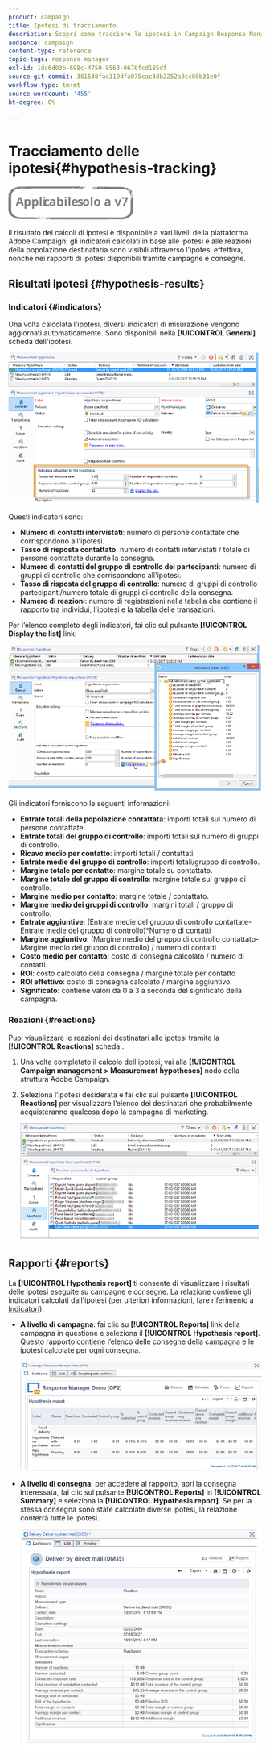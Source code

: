 ```yaml
---
product: campaign
title: Ipotesi di tracciamento
description: Scopri come tracciare le ipotesi in Campaign Response Manager
audience: campaign
content-type: reference
topic-tags: response-manager
exl-id: 1dc6d03b-698c-4750-9563-0676fcd185df
source-git-commit: 381538fac319dfa075cac3db2252a9cc80b31e0f
workflow-type: tm+mt
source-wordcount: '455'
ht-degree: 0%

---
```


# Tracciamento delle ipotesi{#hypothesis-tracking}

![](../../assets/v7-only.svg)

Il risultato dei calcoli di ipotesi è disponibile a vari livelli della piattaforma Adobe Campaign: gli indicatori calcolati in base alle ipotesi e alle reazioni della popolazione destinataria sono visibili attraverso l&#39;ipotesi effettiva, nonché nei rapporti di ipotesi disponibili tramite campagne e consegne.

## Risultati ipotesi {#hypothesis-results}

### Indicatori {#indicators}

Una volta calcolata l&#39;ipotesi, diversi indicatori di misurazione vengono aggiornati automaticamente. Sono disponibili nella **[!UICONTROL General]** scheda dell&#39;ipotesi.

![](assets/response_hypothesis_delivery_example_010.png)

Questi indicatori sono:

* **Numero di contatti intervistati**: numero di persone contattate che corrispondono all&#39;ipotesi.
* **Tasso di risposta contattato**: numero di contatti intervistati / totale di persone contattate durante la consegna.
* **Numero di contatti del gruppo di controllo dei partecipanti**: numero di gruppi di controllo che corrispondono all&#39;ipotesi.
* **Tasso di risposta del gruppo di controllo**: numero di gruppi di controllo partecipanti/numero totale di gruppi di controllo della consegna.
* **Numero di reazioni**: numero di registrazioni nella tabella che contiene il rapporto tra individui, l&#39;ipotesi e la tabella delle transazioni.

Per l’elenco completo degli indicatori, fai clic sul pulsante **[!UICONTROL Display the list]** link:

![](assets/response_hypothesis_indicators_002.png)

Gli indicatori forniscono le seguenti informazioni:

* **Entrate totali della popolazione contattata**: importi totali sul numero di persone contattate.
* **Entrate totali del gruppo di controllo**: importi totali sul numero di gruppi di controllo.
* **Ricavo medio per contatto**: importi totali / contattati.
* **Entrate medie del gruppo di controllo**: importi totali/gruppo di controllo.
* **Margine totale per contatto**: margine totale su contattato.
* **Margine totale del gruppo di controllo**: margine totale sul gruppo di controllo.
* **Margine medio per contatto**: margine totale / contattato.
* **Margine medio dei gruppi di controllo**: margini totali / gruppo di controllo.
* **Entrate aggiuntive**: (Entrate medie del gruppo di controllo contattate-Entrate medie del gruppo di controllo)&#42;Numero di contatti
* **Margine aggiuntivo**: (Margine medio del gruppo di controllo contattato-Margine medio del gruppo di controllo) / numero di contatti
* **Costo medio per contatto**: costo di consegna calcolato / numero di contatti.
* **ROI**: costo calcolato della consegna / margine totale per contatto
* **ROI effettivo**: costo di consegna calcolato / margine aggiuntivo.
* **Significato**: contiene valori da 0 a 3 a seconda del significato della campagna.

### Reazioni {#reactions}

Puoi visualizzare le reazioni dei destinatari alle ipotesi tramite la **[!UICONTROL Reactions]** scheda .

1. Una volta completato il calcolo dell&#39;ipotesi, vai alla **[!UICONTROL Campaign management > Measurement hypotheses]** nodo della struttura Adobe Campaign.
1. Seleziona l’ipotesi desiderata e fai clic sul pulsante **[!UICONTROL Reactions]** per visualizzare l’elenco dei destinatari che probabilmente acquisteranno qualcosa dopo la campagna di marketing.

   ![](assets/response_hypothesis_reactions_001.png)

## Rapporti {#reports}

La **[!UICONTROL Hypothesis report]** ti consente di visualizzare i risultati delle ipotesi eseguite su campagne e consegne. La relazione contiene gli indicatori calcolati dall&#39;ipotesi (per ulteriori informazioni, fare riferimento a [Indicatori](#indicators)).

* **A livello di campagna**: fai clic su **[!UICONTROL Reports]** link della campagna in questione e seleziona il **[!UICONTROL Hypothesis report]**. Questo rapporto contiene l’elenco delle consegne della campagna e le ipotesi calcolate per ogni consegna.

   ![](assets/response_hypothesis_campaign_report_001.png)

* **A livello di consegna**: per accedere al rapporto, apri la consegna interessata, fai clic sul pulsante **[!UICONTROL Reports]** in **[!UICONTROL Summary]** e seleziona la **[!UICONTROL Hypothesis report]**. Se per la stessa consegna sono state calcolate diverse ipotesi, la relazione conterrà tutte le ipotesi.

   ![](assets/response_hypothesis_delivery_report_001.png)
